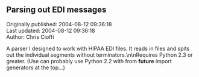## Parsing out EDI messages  
Originally published: 2004-08-12 09:36:18  
Last updated: 2004-08-12 09:36:18  
Author: Chris Cioffi  
  
A parser I designed to work with HIPAA EDI files.  It reads in files and spits out the individual segments without terminators.\n\nRequires Python 2.3 or greater.  (Use can probably use Python 2.2 with from __future__ import generators at the top...)